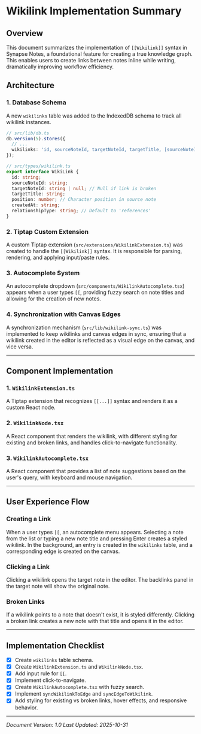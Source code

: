 # Wikilink Implementation Summary

## Overview
This document summarizes the implementation of `[[Wikilink]]` syntax in Synapse Notes, a foundational feature for creating a true knowledge graph. This enables users to create links between notes inline while writing, dramatically improving workflow efficiency.

## Architecture

### 1. Database Schema
A new `wikilinks` table was added to the IndexedDB schema to track all wikilink instances.

```typescript
// src/lib/db.ts
db.version(5).stores({
  // ...
  wikilinks: 'id, sourceNoteId, targetNoteId, targetTitle, [sourceNoteId+targetTitle]'
});

// src/types/wikilink.ts
export interface WikiLink {
  id: string;
  sourceNoteId: string;
  targetNoteId: string | null; // Null if link is broken
  targetTitle: string;
  position: number; // Character position in source note
  createdAt: string;
  relationshipType: string; // Default to 'references'
}
```

### 2. Tiptap Custom Extension
A custom Tiptap extension (`src/extensions/WikilinkExtension.ts`) was created to handle the `[[Wikilink]]` syntax. It is responsible for parsing, rendering, and applying input/paste rules.

### 3. Autocomplete System
An autocomplete dropdown (`src/components/WikilinkAutocomplete.tsx`) appears when a user types `[[`, providing fuzzy search on note titles and allowing for the creation of new notes.

### 4. Synchronization with Canvas Edges
A synchronization mechanism (`src/lib/wikilink-sync.ts`) was implemented to keep wikilinks and canvas edges in sync, ensuring that a wikilink created in the editor is reflected as a visual edge on the canvas, and vice versa.

---

## Component Implementation

### 1. `WikilinkExtension.ts`
A Tiptap extension that recognizes `[[...]]` syntax and renders it as a custom React node.

### 2. `WikilinkNode.tsx`
A React component that renders the wikilink, with different styling for existing and broken links, and handles click-to-navigate functionality.

### 3. `WikilinkAutocomplete.tsx`
A React component that provides a list of note suggestions based on the user's query, with keyboard and mouse navigation.

---

## User Experience Flow

### Creating a Link
When a user types `[[`, an autocomplete menu appears. Selecting a note from the list or typing a new note title and pressing Enter creates a styled wikilink. In the background, an entry is created in the `wikilinks` table, and a corresponding edge is created on the canvas.

### Clicking a Link
Clicking a wikilink opens the target note in the editor. The backlinks panel in the target note will show the original note.

### Broken Links
If a wikilink points to a note that doesn't exist, it is styled differently. Clicking a broken link creates a new note with that title and opens it in the editor.

---

## Implementation Checklist

- [x] Create `wikilinks` table schema.
- [x] Create `WikilinkExtension.ts` and `WikilinkNode.tsx`.
- [x] Add input rule for `[[`.
- [x] Implement click-to-navigate.
- [x] Create `WikilinkAutocomplete.tsx` with fuzzy search.
- [x] Implement `syncWikilinkToEdge` and `syncEdgeToWikilink`.
- [x] Add styling for existing vs broken links, hover effects, and responsive behavior.

---

*Document Version: 1.0*
*Last Updated: 2025-10-31*